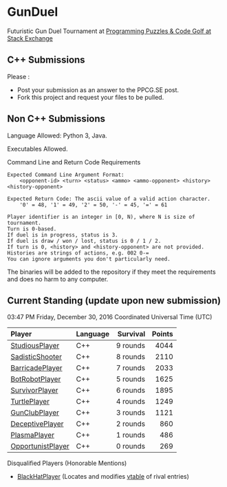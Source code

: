 # GunDuel

Futuristic Gun Duel Tournament at [Programming Puzzles & Code Golf at Stack Exchange][1]

## C++ Submissions

Please :

 - Post your submission as an answer to the PPCG.SE post.
 - Fork this project and request your files to be pulled.

## Non C++ Submissions

Language Allowed: Python 3, Java.

Executables Allowed.

Command Line and Return Code Requirements

    Expected Command Line Argument Format:
    	<opponent-id> <turn> <status> <ammo> <ammo-opponent> <history> <history-opponent>

    Expected Return Code: The ascii value of a valid action character.
    	'0' = 48, '1' = 49, '2' = 50, '-' = 45, '=' = 61
    
    Player identifier is an integer in [0, N), where N is size of tournament.
    Turn is 0-based.
    If duel is in progress, status is 3.
    If duel is draw / won / lost, status is 0 / 1 / 2.
    If turn is 0, <history> and <history-opponent> are not provided.
    Histories are strings of actions, e.g. 002 0-=
    You can ignore arguments you don't particularly need.

The binaries will be added to the repository if they meet the requirements and does no harm to any computer.

## Current Standing (update upon new submission)

03:47 PM Friday, December 30, 2016 Coordinated Universal Time (UTC)


| Player                     | Language | Survival | Points |
|:-------------------------- |:-------- | --------:| ------:|
| [StudiousPlayer][12]       | C++      | 9 rounds |   4044 |
| [SadisticShooter][8]       | C++      | 8 rounds |   2110 |
| [BarricadePlayer][5]       | C++      | 7 rounds |   2033 |
| [BotRobotPlayer][6]        | C++      | 5 rounds |   1625 |
| [SurvivorPlayer][13]       | C++      | 6 rounds |   1895 |
| [TurtlePlayer][4]          | C++      | 4 rounds |   1249 |
| [GunClubPlayer][2]         | C++      | 3 rounds |   1121 |
| [DeceptivePlayer][9]       | C++      | 2 rounds |    860 | 
| [PlasmaPlayer][7]          | C++      | 1 rounds |    486 |
| [OpportunistPlayer][3]     | C++      | 0 rounds |    269 |

Disqualified Players (Honorable Mentions)

 - [BlackHatPlayer][10] (Locates and modifies [vtable][11] of rival entries)

 [1]: http://codegolf.stackexchange.com/q/104896/11933
 [2]: http://codegolf.stackexchange.com/a/104899/11933
 [3]: http://codegolf.stackexchange.com/a/104902/11933
 [4]: http://codegolf.stackexchange.com/a/104905/11933
 [5]: http://codegolf.stackexchange.com/a/104909/11933
 [6]: http://codegolf.stackexchange.com/a/104910/11933
 [7]: http://codegolf.stackexchange.com/a/104933/11933
 [8]: http://codegolf.stackexchange.com/a/104947/11933
 [9]: http://codegolf.stackexchange.com/a/104972/11933
 [10]: http://codegolf.stackexchange.com/a/105061/11933
 [11]: https://en.wikipedia.org/wiki/Vtable
 [12]: http://codegolf.stackexchange.com/a/105066/11933
 [13]: http://codegolf.stackexchange.com/a/105084/11933
